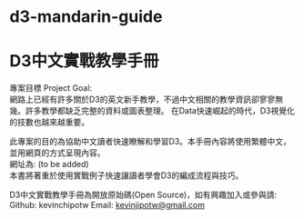# d3-mandarin-guide
# D3中文實戰教學手冊

專案目標 Project Goal:  
網路上已經有許多關於D3的英文新手教學，不過中文相關的教學資訊卻寥寥無幾。許多教學都缺乏完整的資料或圖表整理。
在Data快速崛起的時代，D3視覺化的技數也越來越重要。    

此專案的目的為協助中文讀者快速瞭解和學習D3。本手冊內容將使用繁體中文，並用網頁的方式呈現內容。  
網址為: (to be added)  
本書將著重於使用實戰例子快速讓讀者學會D3的編成流程與技巧。

D3中文實戰教學手冊為開放原始碼(Open Source)，如有興趣加入或參與請:  
Github: kevinchipotw
Email: kevinjipotw@gmail.com  




















